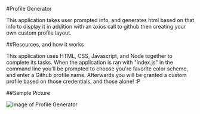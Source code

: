 #Profile Generator



This application takes user prompted info, and generates html based on that info to display it in addition with an axios call to github then creating your own custom profile layout.


##Resources, and how it works
																										
																										
This application uses HTML, CSS, Javascript, and Node together to complete its tasks. When the application is ran with "index.js" in the command line you'll be prompted to choose you're favorite color scheme, and enter a Github profile name. Afterwards you will be granted a custom profile based on those credentials, and those alone! :P

##Sample Picture
																									
![Image of Profile Generator](https://imgur.com/a/yM0DsqJ)
